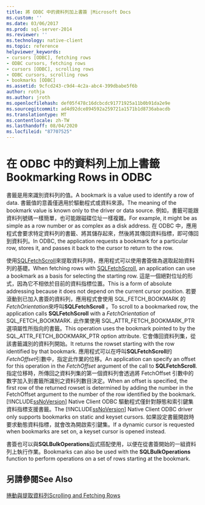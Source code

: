 ```yaml
---
title: 將 ODBC 中的資料列加上書簽 |Microsoft Docs
ms.custom: ''
ms.date: 03/06/2017
ms.prod: sql-server-2014
ms.reviewer: ''
ms.technology: native-client
ms.topic: reference
helpviewer_keywords:
- cursors [ODBC], fetching rows
- ODBC cursors, fetching rows
- cursors [ODBC], scrolling rows
- ODBC cursors, scrolling rows
- bookmarks [ODBC]
ms.assetid: 9cfcd243-c9d4-4c2a-abc4-399dbabe5f6b
author: rothja
ms.author: jroth
ms.openlocfilehash: def05f478c16dcbcdc91771925a11b0b91da2e9e
ms.sourcegitcommit: ad4d92dce894592a259721a1571b1d8736abacdb
ms.translationtype: MT
ms.contentlocale: zh-TW
ms.lasthandoff: 08/04/2020
ms.locfileid: "87707525"
---
```

# <a name="bookmarking-rows-in-odbc"></a><span data-ttu-id="d25fe-102">在 ODBC 中的資料列上加上書籤</span><span class="sxs-lookup"><span data-stu-id="d25fe-102">Bookmarking Rows in ODBC</span></span>
  <span data-ttu-id="d25fe-103">書籤是用來識別資料列的值。</span><span class="sxs-lookup"><span data-stu-id="d25fe-103">A bookmark is a value used to identify a row of data.</span></span> <span data-ttu-id="d25fe-104">書籤值的意義僅適用於驅動程式或資料來源。</span><span class="sxs-lookup"><span data-stu-id="d25fe-104">The meaning of the bookmark value is known only to the driver or data source.</span></span> <span data-ttu-id="d25fe-105">例如，書籤可能跟資料列號碼一樣簡單，也可能跟磁碟位址一樣複雜。</span><span class="sxs-lookup"><span data-stu-id="d25fe-105">For example, it might be as simple as a row number or as complex as a disk address.</span></span> <span data-ttu-id="d25fe-106">在 ODBC 中，應用程式會要求特定資料列的書籤、將其儲存起來，然後將其傳回資料指標，即可傳回到資料列。</span><span class="sxs-lookup"><span data-stu-id="d25fe-106">In ODBC, the application requests a bookmark for a particular row, stores it, and passes it back to the cursor to return to the row.</span></span>  
  
 <span data-ttu-id="d25fe-107">使用[SQLFetchScroll](../native-client-odbc-api/sqlfetchscroll.md)來提取資料列時，應用程式可以使用書簽做為選取起始資料列的基礎。</span><span class="sxs-lookup"><span data-stu-id="d25fe-107">When fetching rows with [SQLFetchScroll](../native-client-odbc-api/sqlfetchscroll.md), an application can use a bookmark as a basis for selecting the starting row.</span></span> <span data-ttu-id="d25fe-108">這是一個絕對位址的形式，因為它不相依於目前的資料指標位置。</span><span class="sxs-lookup"><span data-stu-id="d25fe-108">This is a form of absolute addressing because it does not depend on the current cursor position.</span></span> <span data-ttu-id="d25fe-109">若要滾動到已加入書簽的資料列，應用程式會使用 SQL_FETCH_BOOKMARK 的*FetchOrientation*來呼叫**SQLFetchScroll** 。</span><span class="sxs-lookup"><span data-stu-id="d25fe-109">To scroll to a bookmarked row, the application calls **SQLFetchScroll** with a *FetchOrientation* of SQL_FETCH_BOOKMARK.</span></span> <span data-ttu-id="d25fe-110">此作業使用 SQL_ATTR_FETCH_BOOKMARK_PTR 選項屬性所指向的書籤。</span><span class="sxs-lookup"><span data-stu-id="d25fe-110">This operation uses the bookmark pointed to by the SQL_ATTR_FETCH_BOOKMARK_PTR option attribute.</span></span> <span data-ttu-id="d25fe-111">它會傳回資料列集，從該書籤識別的資料列開始。</span><span class="sxs-lookup"><span data-stu-id="d25fe-111">It returns the rowset starting with the row identified by that bookmark.</span></span> <span data-ttu-id="d25fe-112">應用程式可以在呼叫**SQLFetchScroll**的*FetchOffset*引數中，指定此作業的位移。</span><span class="sxs-lookup"><span data-stu-id="d25fe-112">An application can specify an offset for this operation in the *FetchOffset* argument of the call to **SQLFetchScroll**.</span></span> <span data-ttu-id="d25fe-113">指定位移時，所傳回之資料列集的第一個資料列會透過將 FetchOffset 引數中的數字加入到書籤所識別之資料列數目決定。</span><span class="sxs-lookup"><span data-stu-id="d25fe-113">When an offset is specified, the first row of the returned rowset is determined by adding the number in the FetchOffset argument to the number of the row identified by the bookmark.</span></span> <span data-ttu-id="d25fe-114">[!INCLUDE[ssNoVersion](../../includes/ssnoversion-md.md)] Native Client ODBC 驅動程式僅針對靜態和索引鍵集資料指標支援書籤。</span><span class="sxs-lookup"><span data-stu-id="d25fe-114">The [!INCLUDE[ssNoVersion](../../includes/ssnoversion-md.md)] Native Client ODBC driver only supports bookmarks on static and keyset cursors.</span></span> <span data-ttu-id="d25fe-115">如果設定書籤開啟時要求動態資料指標，就會改為開啟索引鍵集。</span><span class="sxs-lookup"><span data-stu-id="d25fe-115">If a dynamic cursor is requested when bookmarks are set on, a keyset cursor is opened instead.</span></span>  
  
 <span data-ttu-id="d25fe-116">書簽也可以與**SQLBulkOperations**函式搭配使用，以便在從書簽開始的一組資料列上執行作業。</span><span class="sxs-lookup"><span data-stu-id="d25fe-116">Bookmarks can also be used with the **SQLBulkOperations** function to perform operations on a set of rows starting at the bookmark.</span></span>  
  
## <a name="see-also"></a><span data-ttu-id="d25fe-117">另請參閱</span><span class="sxs-lookup"><span data-stu-id="d25fe-117">See Also</span></span>  
 [<span data-ttu-id="d25fe-118">捲動與提取資料列</span><span class="sxs-lookup"><span data-stu-id="d25fe-118">Scrolling and Fetching Rows</span></span>](../native-client-ole-db-rowsets/fetching-rows.md)  
  
  
